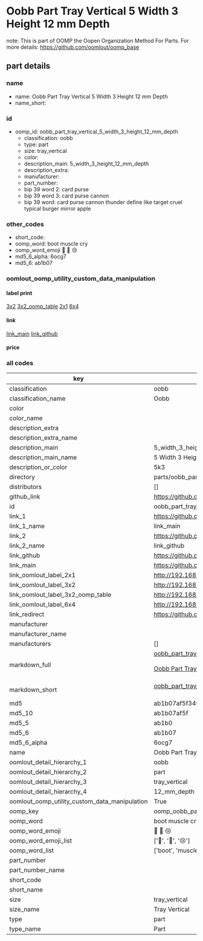 # Oobb Part Tray Vertical 5 Width 3 Height 12 mm Depth  

note: This is part of OOMP the Oopen Organization Method For Parts. For more details: https://github.com/oomlout/oomp_base

##  part details
  







### name
* name: Oobb Part Tray Vertical 5 Width 3 Height 12 mm Depth
* name_short: 
### id
* oomp_id: oobb_part_tray_vertical_5_width_3_height_12_mm_depth
  * classification: oobb
  * type: part
  * size: tray_vertical
  * color: 
  * description_main: 5_width_3_height_12_mm_depth
  * description_extra: 
  * manufacturer: 
  * part_number: 
  * bip 39 word 2: card purse
  * bip 39 word 3: card purse cannon
  * bip 39 word: card purse cannon thunder define like target cruel typical burger mirror apple

### other_codes
* short_code: 
* oomp_word: boot muscle cry
* oomp_word_emoji :boot: :muscle: :cry:
* md5_6_alpha: 6ocg7
* md5_6: ab1b07






### oomlout_oomp_utility_custom_data_manipulation
#### label print
[3x2](http://192.168.1.245:1112/?label=oomp%206ocg7)
[3x2_oomp_table](http://192.168.1.108:1112/?label=oomp%206ocg7)
[2x1](http://192.168.1.242:1112/?label=oomp%206ocg7)
[6x4](http://192.168.1.55:1112/?label=oomp%206ocg7)    

#### link

[link_main](https://github.com/oomlout/oomlout_oomp_version_1_messy/tree/main/parts/oobb_part_tray_vertical_5_width_3_height_12_mm_depth) [link_github](https://github.com/oomlout/oomlout_oomp_version_1_messy/tree/main/parts/oobb_part_tray_vertical_5_width_3_height_12_mm_depth)                             

#### price







### all codes 
| key | value |  
| --- | --- |  
| classification | oobb |  
| classification_name | Oobb |  
| color |  |  
| color_name |  |  
| description_extra |  |  
| description_extra_name |  |  
| description_main | 5_width_3_height_12_mm_depth |  
| description_main_name | 5 Width 3 Height 12 mm Depth |  
| description_or_color | 5k3 |  
| directory | parts/oobb_part_tray_vertical_5_width_3_height_12_mm_depth |  
| distributors | [] |  
| github_link | https://github.com/oomlout/oomlout_oomp_part_src/tree/main/parts/oobb_part_tray_vertical_5_width_3_height_12_mm_depth |  
| id | oobb_part_tray_vertical_5_width_3_height_12_mm_depth |  
| link_1 | https://github.com/oomlout/oomlout_oomp_version_1_messy/tree/main/parts/oobb_part_tray_vertical_5_width_3_height_12_mm_depth |  
| link_1_name | link_main |  
| link_2 | https://github.com/oomlout/oomlout_oomp_version_1_messy/tree/main/parts/oobb_part_tray_vertical_5_width_3_height_12_mm_depth |  
| link_2_name | link_github |  
| link_github | https://github.com/oomlout/oomlout_oomp_version_1_messy/tree/main/parts/oobb_part_tray_vertical_5_width_3_height_12_mm_depth |  
| link_main | https://github.com/oomlout/oomlout_oomp_version_1_messy/tree/main/parts/oobb_part_tray_vertical_5_width_3_height_12_mm_depth |  
| link_oomlout_label_2x1 | http://192.168.1.242:1112/?label=oomp%206ocg7 |  
| link_oomlout_label_3x2 | http://192.168.1.245:1112/?label=oomp%206ocg7 |  
| link_oomlout_label_3x2_oomp_table | http://192.168.1.108:1112/?label=oomp%206ocg7 |  
| link_oomlout_label_6x4 | http://192.168.1.55:1112/?label=oomp%206ocg7 |  
| link_redirect | https://github.com/oomlout/oomlout_oomp_version_1_messy/tree/main/parts/oobb_part_tray_vertical_5_width_3_height_12_mm_depth |  
| manufacturer |  |  
| manufacturer_name |  |  
| manufacturers | [] |  
| markdown_full | [oobb_part_tray_vertical_5_width_3_height_12_mm_depth](none)<br>[](none)<br>[Oobb Part Tray Vertical 5 Width 3 Height 12 Mm Depth](none)<br><br> |  
| markdown_short | [oobb_part_tray_vertical_5_width_3_height_12_mm_depth](none)<br><br> |  
| md5 | ab1b07af5f349bbe069cce1842eba114 |  
| md5_10 | ab1b07af5f |  
| md5_5 | ab1b0 |  
| md5_6 | ab1b07 |  
| md5_6_alpha | 6ocg7 |  
| name | Oobb Part Tray Vertical 5 Width 3 Height 12 mm Depth |  
| oomlout_detail_hierarchy_1 | oobb |  
| oomlout_detail_hierarchy_2 | part |  
| oomlout_detail_hierarchy_3 | tray_vertical |  
| oomlout_detail_hierarchy_4 | 12_mm_depth |  
| oomlout_oomp_utility_custom_data_manipulation | True |  
| oomp_key | oomp_oobb_part_tray_vertical_5_width_3_height_12_mm_depth |  
| oomp_word | boot muscle cry |  
| oomp_word_emoji | :boot: :muscle: :cry: |  
| oomp_word_emoji_list | [':boot:', ':muscle:', ':cry:'] |  
| oomp_word_list | ['boot', 'muscle', 'cry'] |  
| part_number |  |  
| part_number_name |  |  
| short_code |  |  
| short_name |  |  
| size | tray_vertical |  
| size_name | Tray Vertical |  
| type | part |  
| type_name | Part |  
